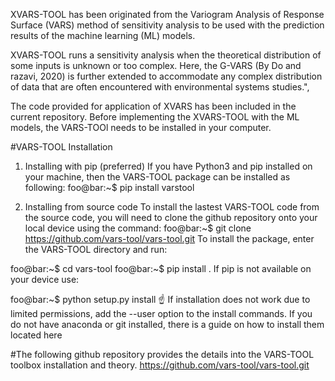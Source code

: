 XVARS-TOOL has been originated from the Variogram Analysis of Response Surface (VARS) method of sensitivity analysis to be used with the prediction results of the machine learning (ML) models.

XVARS-TOOL runs a sensitivity analysis when the theoretical distribution of some inputs is unknown or too complex. 
Here, the G-VARS (By Do and razavi, 2020) is further extended to accommodate any complex distribution of data that are often encountered with environmental systems studies.",

The code provided for application of XVARS has been included in the current repository.
Before implementing the XVARS-TOOL with the ML models, the VARS-TOOl needs to be installed in your computer.


#VARS-TOOL Installation
1. Installing with pip (preferred)
If you have Python3 and pip installed on your machine, then the VARS-TOOL package can be installed as following:
foo@bar:~$ pip install varstool

2. Installing from source code
To install the lastest VARS-TOOL code from the source code, you will need to clone the github repository onto your local device using the command:
foo@bar:~$ git clone https://github.com/vars-tool/vars-tool.git
To install the package, enter the VARS-TOOL directory and run:

foo@bar:~$ cd vars-tool
foo@bar:~$ pip install .
If pip is not available on your device use:

foo@bar:~$ python setup.py install
☝️	If installation does not work due to limited permissions, add the --user option to the install commands.
If you do not have anaconda or git installed, there is a guide on how to install them located here


#The following github repository provides the details into the VARS-TOOL toolbox installation and theory.
https://github.com/vars-tool/vars-tool.git

